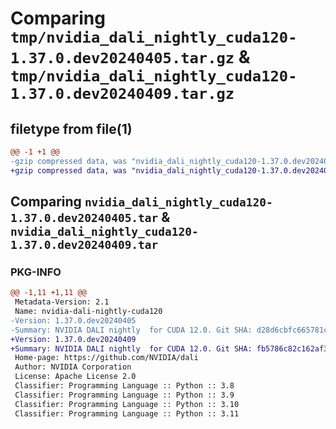 # Comparing `tmp/nvidia_dali_nightly_cuda120-1.37.0.dev20240405.tar.gz` & `tmp/nvidia_dali_nightly_cuda120-1.37.0.dev20240409.tar.gz`

## filetype from file(1)

```diff
@@ -1 +1 @@
-gzip compressed data, was "nvidia_dali_nightly_cuda120-1.37.0.dev20240405.tar", last modified: Mon Apr  5 07:00:00 1993, max compression
+gzip compressed data, was "nvidia_dali_nightly_cuda120-1.37.0.dev20240409.tar", last modified: Mon Apr  5 07:00:00 1993, max compression
```

## Comparing `nvidia_dali_nightly_cuda120-1.37.0.dev20240405.tar` & `nvidia_dali_nightly_cuda120-1.37.0.dev20240409.tar`

### PKG-INFO

```diff
@@ -1,11 +1,11 @@
 Metadata-Version: 2.1
 Name: nvidia-dali-nightly-cuda120
-Version: 1.37.0.dev20240405
-Summary: NVIDIA DALI nightly  for CUDA 12.0. Git SHA: d28d6cbfc665781c5f3ab4ba28602374c48da31b
+Version: 1.37.0.dev20240409
+Summary: NVIDIA DALI nightly  for CUDA 12.0. Git SHA: fb5786c82c162af3f2120e8ab8cbb8d5d5cdbf12
 Home-page: https://github.com/NVIDIA/dali
 Author: NVIDIA Corporation
 License: Apache License 2.0
 Classifier: Programming Language :: Python :: 3.8
 Classifier: Programming Language :: Python :: 3.9
 Classifier: Programming Language :: Python :: 3.10
 Classifier: Programming Language :: Python :: 3.11
```

